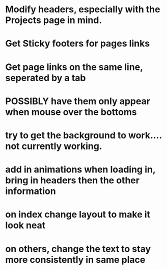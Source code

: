 # Modify headers, especially with the Projects page in mind. #
# Get Sticky footers for pages links #
# Get page links on the same line, seperated by a tab #
# POSSIBLY have them only appear when mouse over the bottoms #
# try to get the background to work.... not currently working. #
# add in animations when loading in, bring in headers then the other information #
# on index change layout to make it look neat #
# on others, change the text to stay more consistently in same place #
